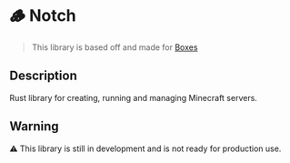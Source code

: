 # 🪵 Notch

> This library is based off and made for [Boxes](https://github.com/Azuyamat/boxes)

## Description

Rust library for creating, running and managing Minecraft servers.

## Warning

⚠️ This library is still in development and is not ready for production use.

